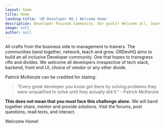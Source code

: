 ```yaml
---
layout: home
title: Home
landing-title: 'GR Developer HQ | Welcome Home'
description: Developer Focused Community. Our goals? Welcome all, learn, share, mentor, grow together!
image: null
author: null
---
```


All crafts from the business side to management to trainers. The communities band together, network, teach and grow. GRDevHQ aims to build an all inclusive
Developer community. One that hopes to transgress rifts and divides. We welcome all developers irrespective of tech stack, backend, front end UI, choice of vendor or any other divide.

Patrick McKenzie can be credited for stating:

> "Every great developer you know got there by solving problems they were unqualified to solve until they actually did it." - Patrick McKenzie

**This does not mean that you must face this challenge alone.** We will band together share, mentor and provide solutions. Visit the forums, post questions, read texts, and interact.

Welcome Home!
